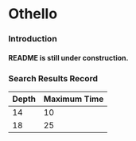 # Othello

### Introduction

#### README is still under construction.

### Search Results Record

| Depth | Maximum Time |
|-------|--------------|
|  14   |      10      |
|  18   |      25      |

